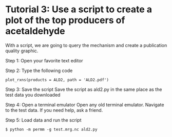 # Tutorial 3: Use a script to create a plot of the top producers of acetaldehyde #
With a script, we are going to query the mechanism and create a publication quality graphic.

Step 1: Open your favorite text editor

Step 2: Type the following code
```
plot_rxns(products = ALD2, path = 'ALD2.pdf')
```

Step 3: Save the script
Save the script as ald2.py in the same place as the test data you downloaded

Step 4: Open a terminal emulator
Open any old terminal emulator.  Navigate to the test data.  If you need help, ask a friend.

Step 5: Load data and run the script
```
$ python -m permm -g test.mrg.nc ald2.py
```
